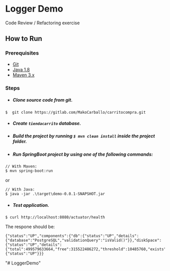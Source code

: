 # Logger Demo
Code Review / Refactoring exercise

## How to Run

### Prerequisites
* [Git](https://www.digitalocean.com/community/tutorials/how-to-contribute-to-open-source-getting-started-with-git)    
* [Java 1.8](https://www.oracle.com/technetwork/java/javase/overview/index.html)   
* [Maven 3.x](https://maven.apache.org/install.html)

### Steps

* ##### Clone source code from git.
```
$  git clone https://gitlab.com/MakoCarballo/carritocompra.git 
```

* ##### Create `tiendacarrito` database.

* ##### Build the project by running `$ mvn clean install` inside the project folder.

* ##### Run SpringBoot project by using one of the following commands:
```
// With Maven:
$ mvn spring-boot:run
```
or
```
// With Java:
$ java -jar .\target\demo-0.0.1-SNAPSHOT.jar
```


* ##### Test application.
```
$ curl http://localhost:8080/actuator/health
```

The respone should be:
```
{"status":"UP","components":{"db":{"status":"UP","details":{"database":"PostgreSQL","validationQuery":"isValid()"}},"diskSpace":{"status":"UP","details":{"total":499579633664,"free":315522486272,"threshold":10485760,"exists":true}},"ping":{"status":"UP"}}}
```
"# LoggerDemo" 
